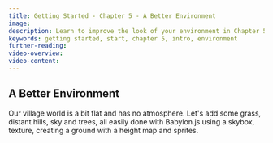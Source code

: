 ```yaml
---
title: Getting Started - Chapter 5 - A Better Environment
image: 
description: Learn to improve the look of your environment in Chapter 5.
keywords: getting started, start, chapter 5, intro, environment
further-reading:
video-overview:
video-content:
---
```


## A Better Environment

Our village world is a bit flat and has no atmosphere. Let's add some grass, distant hills, sky and trees, all easily done with Babylon.js using a skybox, texture, creating a ground with a height map and sprites.